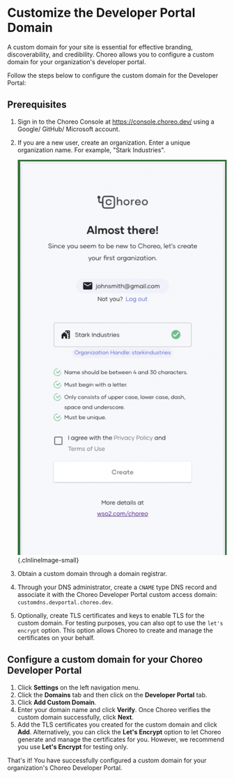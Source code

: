 # Customize the Developer Portal Domain

A custom domain for your site is essential for effective branding, discoverability, and credibility. Choreo allows you to configure a custom domain for your organization's developer portal.

Follow the steps below to configure the custom domain for the Developer Portal:

## Prerequisites

1. Sign in to the Choreo Console at <a>https://console.choreo.dev/</a> using a Google/ GitHub/ Microsoft account.
2. If you are a new user, create an organization. Enter a unique organization name. For example, "Stark Industries".
    
    ![Create an organization in Choreo](../assets/img/references/enterprise-login/create-choreo-organization.png){.cInlineImage-small}

3. Obtain a custom domain through a domain registrar. 
4. Through your DNS administrator, create a `CNAME` type DNS record and associate it with the Choreo Developer Portal custom access domain: `customdns.devportal.choreo.dev`. 
5. Optionally, create TLS certificates and keys to enable TLS for the custom domain. For testing purposes, you can also opt to use the `let's encrypt` option. This option allows Choreo to create and manage the certificates on your behalf.

## Configure a custom domain for your Choreo Developer Portal

1. Click **Settings** on the left navigation menu. 
2. Click the **Domains** tab and then click on the **Developer Portal** tab. 
3. Click **Add Custom Domain**. 
4. Enter your domain name and click **Verify**. Once Choreo verifies the custom domain successfully, click **Next**.
5. Add the TLS certificates you created for the custom domain and click **Add**. Alternatively, you can click the **Let's Encrypt** option to let Choreo generate and manage the certificates for you. However, we recommend you use **Let's Encrypt** for testing only. 

That's it! You have successfully configured a custom domain for your organization's Choreo Developer Portal. 

